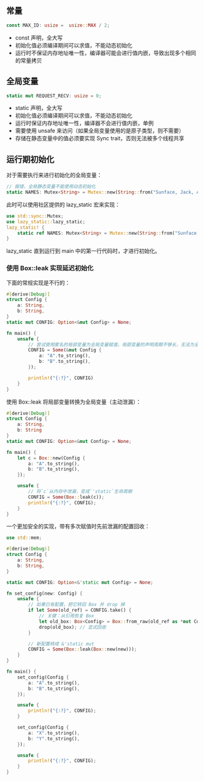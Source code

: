 ## 常量

```rust
const MAX_ID: usize =  usize::MAX / 2;
```

- const 声明，全大写
- 初始化值必须编译期间可以求值，不能动态初始化
- 运行时不保证内存地址唯一性，编译器可能会进行值内嵌，导致出现多个相同的常量拷贝

## 全局变量

```rust
static mut REQUEST_RECV: usize = 0;
```

- static 声明，全大写
- 初始化值必须编译期间可以求值，不能动态初始化
- 运行时保证内存地址唯一性，编译器不会进行值内嵌，单例
- 需要使用 unsafe 来访问（如果全局变量使用的是原子类型，则不需要）
- 存储在静态变量中的值必须要实现 Sync trait，否则无法被多个线程共享

## 运行期初始化

对于需要执行来进行初始化的全局变量：

```rust
// 报错，全局静态变量不能使用动态初始化
static NAMES: Mutex<String> = Mutex::new(String::from("Sunface, Jack, Allen"));
```

此时可以使用社区提供的 lazy_static 宏来实现：

```rust
use std::sync::Mutex;
use lazy_static::lazy_static;
lazy_static! {
    static ref NAMES: Mutex<String> = Mutex::new(String::from("Sunface, Jack, Allen"));
}
```

lazy_static 直到运行到 main 中的第一行代码时，才进行初始化。

### 使用 Box::leak 实现延迟初始化

下面的常规实现是不行的：

```rust
#[derive(Debug)]
struct Config {
    a: String,
    b: String,
}
static mut CONFIG: Option<&mut Config> = None;

fn main() {
    unsafe {
        // 尝试使用匿名的局部变量为全局变量赋值，局部变量的声明周期不够长，无法为全局静态变量赋值
        CONFIG = Some(&mut Config {
            a: "A".to_string(),
            b: "B".to_string(),
        });

        println!("{:?}", CONFIG)
    }
}
```

使用 Box::leak 将局部变量转换为全局变量（主动泄漏）：

```rust
#[derive(Debug)]
struct Config {
    a: String,
    b: String
}
static mut CONFIG: Option<&mut Config> = None;

fn main() {
    let c = Box::new(Config {
        a: "A".to_string(),
        b: "B".to_string(),
    });

    unsafe {
        // 将`c`从内存中泄漏，变成`'static`生命周期
        CONFIG = Some(Box::leak(c));
        println!("{:?}", CONFIG);
    }
}
```

一个更加安全的实现，带有多次赋值时先前泄漏的配置回收：

```rust
use std::mem;

#[derive(Debug)]
struct Config {
    a: String,
    b: String,
}

static mut CONFIG: Option<&'static mut Config> = None;

fn set_config(new: Config) {
    unsafe {
        // 如果已有配置，把它转回 Box 并 drop 掉
        if let Some(old_ref) = CONFIG.take() {
            // 关键：从引用恢复 Box
            let old_box: Box<Config> = Box::from_raw(old_ref as *mut Config);
            drop(old_box); // 显式回收
        }

        // 新配置转成 &'static mut
        CONFIG = Some(Box::leak(Box::new(new)));
    }
}

fn main() {
    set_config(Config {
        a: "A".to_string(),
        b: "B".to_string(),
    });

    unsafe {
        println!("{:?}", CONFIG);
    }

    set_config(Config {
        a: "X".to_string(),
        b: "Y".to_string(),
    });

    unsafe {
        println!("{:?}", CONFIG);
    }
}

```
